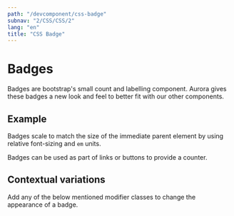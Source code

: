 ```yaml
---
path: "/devcomponent/css-badge"
subnav: "2/CSS/CSS/2"
lang: "en"
title: "CSS Badge"
---
```


# Badges

Badges are bootstrap's small count and labelling component. Aurora gives these badges a new look and feel to better fit with our other components.

## Example

Badges scale to match the size of the immediate parent element by using relative font-sizing and `em` units.
<htmlbadge1></htmlbadge1>

Badges can be used as part of links or buttons to provide a counter.
<htmlbadge2></htmlbadge2>

## Contextual variations

Add any of the below mentioned modifier classes to change the appearance of a badge.
<htmlbadge3></htmlbadge3>